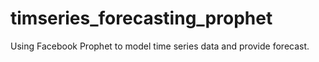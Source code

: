 # timseries_forecasting_prophet
Using Facebook Prophet to model time series data and provide forecast.
